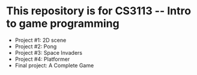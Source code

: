 # This repository is for CS3113 -- Intro to game programming

- Project #1: 2D scene 
- Project #2: Pong
- Project #3: Space Invaders
- Project #4: Platformer
- Final project: A Complete Game
